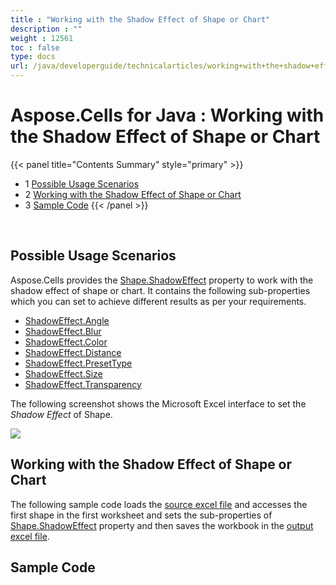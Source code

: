 ```yaml
---
title : "Working with the Shadow Effect of Shape or Chart" 
description : "" 
weight : 12561 
toc : false
type: docs
url: /java/developerguide/technicalarticles/working+with+the+shadow+effect+of+shape+or+chart/
---
```


# Aspose.Cells for Java : Working with the Shadow Effect of Shape or Chart


{{< panel title="Contents Summary" style="primary" >}}
*   1 [Possible Usage Scenarios](#possible-usage-scenarios)
*   2 [Working with the Shadow Effect of Shape or Chart](#working-with-the-shadow-effect-of-shape-or-chart)
*   3 [Sample Code](#sample-code)
{{< /panel >}}
 

 


## Possible Usage Scenarios

Aspose.Cells provides the [Shape.ShadowEffect](https://apireference.aspose.com/java/cells/com.aspose.cells/shape#ShadowEffect) property to work with the shadow effect of shape or chart. It contains the following sub-properties which you can set to achieve different results as per your requirements.

*   [ShadowEffect.Angle](https://apireference.aspose.com/java/cells/com.aspose.cells/shadoweffect#Angle)
*   [ShadowEffect.Blur](https://apireference.aspose.com/java/cells/com.aspose.cells/shadoweffect#Blur)
*   [ShadowEffect.Color](https://apireference.aspose.com/java/cells/com.aspose.cells/shadoweffect#Color)
*   [ShadowEffect.Distance](https://apireference.aspose.com/java/cells/com.aspose.cells/shadoweffect#Distance)
*   [ShadowEffect.PresetType](https://apireference.aspose.com/java/cells/com.aspose.cells/shadoweffect#PresetType)
*   [ShadowEffect.Size](https://apireference.aspose.com/java/cells/com.aspose.cells/shadoweffect#Size)
*   [ShadowEffect.Transparency](https://apireference.aspose.com/java/cells/com.aspose.cells/shadoweffect#Transparency)

The following screenshot shows the Microsoft Excel interface to set the *Shadow Effect* of Shape.

![](https://docs2.aspose.com/cells/java/attachments/5275792/5472524.png)

## Working with the Shadow Effect of Shape or Chart

The following sample code loads the [source excel file](https://docs2.aspose.com/cells/java/attachments/5275792/5472531.xlsx) and accesses the first shape in the first worksheet and sets the sub-properties of [Shape.ShadowEffect](https://apireference.aspose.com/java/cells/com.aspose.cells/shape#ShadowEffect) property and then saves the workbook in the [output excel file](https://docs2.aspose.com/cells/java/attachments/5275792/5472530.xlsx).

## Sample Code

